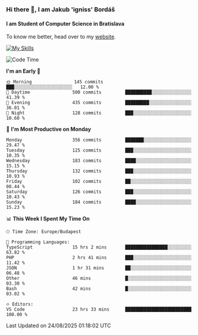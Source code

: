 ### Hi there 👋, I am Jakub 'igniss' Bordáš

#### I am Student of Computer Science in Bratislava
To know me better, head over to my [website](https://bordas.sk).

[![My Skills](https://skillicons.dev/icons?i=js,typescript,html,css,figma,svelte,vue,next,postgresql,nest,express,nodejs)](https://bordas.sk)


<!--START_SECTION:waka-->
![Code Time](http://img.shields.io/badge/Code%20Time-2%2C062%20hrs%2050%20mins-blue)

**I'm an Early 🐤** 

```text
🌞 Morning                145 commits         ███░░░░░░░░░░░░░░░░░░░░░░   12.00 % 
🌆 Daytime                500 commits         ██████████░░░░░░░░░░░░░░░   41.39 % 
🌃 Evening                435 commits         █████████░░░░░░░░░░░░░░░░   36.01 % 
🌙 Night                  128 commits         ███░░░░░░░░░░░░░░░░░░░░░░   10.60 % 
```
📅 **I'm Most Productive on Monday** 

```text
Monday                   356 commits         ███████░░░░░░░░░░░░░░░░░░   29.47 % 
Tuesday                  125 commits         ███░░░░░░░░░░░░░░░░░░░░░░   10.35 % 
Wednesday                183 commits         ████░░░░░░░░░░░░░░░░░░░░░   15.15 % 
Thursday                 132 commits         ███░░░░░░░░░░░░░░░░░░░░░░   10.93 % 
Friday                   102 commits         ██░░░░░░░░░░░░░░░░░░░░░░░   08.44 % 
Saturday                 126 commits         ███░░░░░░░░░░░░░░░░░░░░░░   10.43 % 
Sunday                   184 commits         ████░░░░░░░░░░░░░░░░░░░░░   15.23 % 
```


📊 **This Week I Spent My Time On** 

```text
🕑︎ Time Zone: Europe/Budapest

💬 Programming Languages: 
TypeScript               15 hrs 2 mins       ████████████████░░░░░░░░░   63.82 % 
PHP                      2 hrs 41 mins       ███░░░░░░░░░░░░░░░░░░░░░░   11.42 % 
JSON                     1 hr 31 mins        ██░░░░░░░░░░░░░░░░░░░░░░░   06.48 % 
Other                    46 mins             █░░░░░░░░░░░░░░░░░░░░░░░░   03.30 % 
Bash                     42 mins             █░░░░░░░░░░░░░░░░░░░░░░░░   03.02 % 

🔥 Editors: 
VS Code                  23 hrs 33 mins      █████████████████████████   100.00 % 
```


 Last Updated on 24/08/2025 01:18:02 UTC
<!--END_SECTION:waka-->

